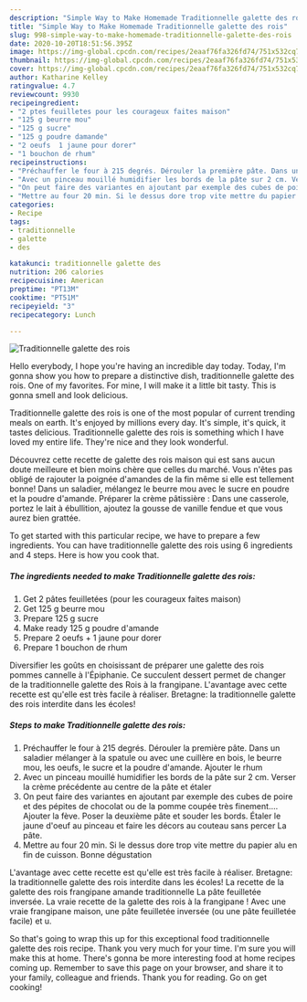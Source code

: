 ```yaml
---
description: "Simple Way to Make Homemade Traditionnelle galette des rois"
title: "Simple Way to Make Homemade Traditionnelle galette des rois"
slug: 998-simple-way-to-make-homemade-traditionnelle-galette-des-rois
date: 2020-10-20T18:51:56.395Z
image: https://img-global.cpcdn.com/recipes/2eaaf76fa326fd74/751x532cq70/traditionnelle-galette-des-rois-photo-principale-de-la-recette.jpg
thumbnail: https://img-global.cpcdn.com/recipes/2eaaf76fa326fd74/751x532cq70/traditionnelle-galette-des-rois-photo-principale-de-la-recette.jpg
cover: https://img-global.cpcdn.com/recipes/2eaaf76fa326fd74/751x532cq70/traditionnelle-galette-des-rois-photo-principale-de-la-recette.jpg
author: Katharine Kelley
ratingvalue: 4.7
reviewcount: 9930
recipeingredient:
- "2 ptes feuilletes pour les courageux faites maison"
- "125 g beurre mou"
- "125 g sucre"
- "125 g poudre damande"
- "2 oeufs  1 jaune pour dorer"
- "1 bouchon de rhum"
recipeinstructions:
- "Préchauffer le four à 215 degrés. Dérouler la première pâte. Dans un saladier mélanger à la spatule ou avec une cuillère en bois, le beurre mou, les oeufs, le sucre et la poudre d&#39;amande. Ajouter le rhum"
- "Avec un pinceau mouillé humidifier les bords de la pâte sur 2 cm. Verser la crème précédente au centre de la pâte et étaler"
- "On peut faire des variantes en ajoutant par exemple des cubes de poire et des pépites de chocolat ou de la pomme coupée très finement.... Ajouter la fève. Poser la deuxième pâte et souder les bords. Étaler le jaune d&#39;oeuf au pinceau et faire les décors au couteau sans percer La pâte."
- "Mettre au four 20 min. Si le dessus dore trop vite mettre du papier alu en fin de cuisson. Bonne dégustation"
categories:
- Recipe
tags:
- traditionnelle
- galette
- des

katakunci: traditionnelle galette des 
nutrition: 206 calories
recipecuisine: American
preptime: "PT13M"
cooktime: "PT51M"
recipeyield: "3"
recipecategory: Lunch

---
```



![Traditionnelle galette des rois](https://img-global.cpcdn.com/recipes/2eaaf76fa326fd74/751x532cq70/traditionnelle-galette-des-rois-photo-principale-de-la-recette.jpg)

Hello everybody, I hope you're having an incredible day today. Today, I'm gonna show you how to prepare a distinctive dish, traditionnelle galette des rois. One of my favorites. For mine, I will make it a little bit tasty. This is gonna smell and look delicious.

Traditionnelle galette des rois is one of the most popular of current trending meals on earth. It's enjoyed by millions every day. It's simple, it's quick, it tastes delicious. Traditionnelle galette des rois is something which I have loved my entire life. They're nice and they look wonderful.

Découvrez cette recette de galette des rois maison qui est sans aucun doute meilleure et bien moins chère que celles du marché. Vous n&#39;êtes pas obligé de rajouter la poignée d&#39;amandes de la fin même si elle est tellement bonne! Dans un saladier, mélangez le beurre mou avec le sucre en poudre et la poudre d&#39;amande. Préparer la crème pâtissière : Dans une casserole, portez le lait à ébullition, ajoutez la gousse de vanille fendue et que vous aurez bien grattée.


To get started with this particular recipe, we have to prepare a few ingredients. You can have traditionnelle galette des rois using 6 ingredients and 4 steps. Here is how you cook that.

<!--inarticleads1-->

##### The ingredients needed to make Traditionnelle galette des rois:

1. Get 2 pâtes feuilletées (pour les courageux faites maison)
1. Get 125 g beurre mou
1. Prepare 125 g sucre
1. Make ready 125 g poudre d&#39;amande
1. Prepare 2 oeufs + 1 jaune pour dorer
1. Prepare 1 bouchon de rhum


Diversifier les goûts en choisissant de préparer une galette des rois pommes cannelle à l&#39;Épiphanie. Ce succulent dessert permet de changer de la traditionnelle galette des Rois à la frangipane. L&#39;avantage avec cette recette est qu&#39;elle est très facile à réaliser. Bretagne: la traditionnelle galette des rois interdite dans les écoles! 

<!--inarticleads2-->

##### Steps to make Traditionnelle galette des rois:

1. Préchauffer le four à 215 degrés. Dérouler la première pâte. Dans un saladier mélanger à la spatule ou avec une cuillère en bois, le beurre mou, les oeufs, le sucre et la poudre d&#39;amande. Ajouter le rhum
1. Avec un pinceau mouillé humidifier les bords de la pâte sur 2 cm. Verser la crème précédente au centre de la pâte et étaler
1. On peut faire des variantes en ajoutant par exemple des cubes de poire et des pépites de chocolat ou de la pomme coupée très finement.... Ajouter la fève. Poser la deuxième pâte et souder les bords. Étaler le jaune d&#39;oeuf au pinceau et faire les décors au couteau sans percer La pâte.
1. Mettre au four 20 min. Si le dessus dore trop vite mettre du papier alu en fin de cuisson. Bonne dégustation


L&#39;avantage avec cette recette est qu&#39;elle est très facile à réaliser. Bretagne: la traditionnelle galette des rois interdite dans les écoles! La recette de la galette des rois frangipane amande traditionnelle La pâte feuilletée inversée. La vraie recette de la galette des rois à la frangipane ! Avec une vraie frangipane maison, une pâte feuilletée inversée (ou une pâte feuilletée facile) et u. 

So that's going to wrap this up for this exceptional food traditionnelle galette des rois recipe. Thank you very much for your time. I'm sure you will make this at home. There's gonna be more interesting food at home recipes coming up. Remember to save this page on your browser, and share it to your family, colleague and friends. Thank you for reading. Go on get cooking!
